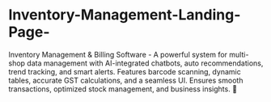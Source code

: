 # Inventory-Management-Landing-Page-
Inventory Management &amp; Billing Software - A powerful system for multi-shop data management with AI-integrated chatbots, auto recommendations, trend tracking, and smart alerts. Features barcode scanning, dynamic tables, accurate GST calculations, and a seamless UI. Ensures smooth transactions, optimized stock management, and business insights. 🚀
